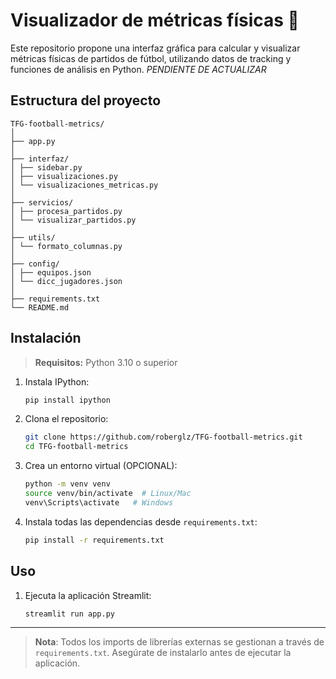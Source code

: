 # Visualizador de métricas físicas 🧠

Este repositorio propone una interfaz gráfica para calcular y visualizar métricas físicas de partidos de fútbol, utilizando datos de tracking y funciones de análisis en Python.
*PENDIENTE DE ACTUALIZAR*

## Estructura del proyecto

```
TFG-football-metrics/
│
├── app.py
│
├── interfaz/
│ ├── sidebar.py
│ ├── visualizaciones.py
│ └── visualizaciones_metricas.py
│
├── servicios/
│ ├── procesa_partidos.py
│ └── visualizar_partidos.py
│
├── utils/
│ └── formato_columnas.py
│
├── config/
│ ├── equipos.json
│ └── dicc_jugadores.json
│
├── requirements.txt
└── README.md       

```

## Instalación

> **Requisitos:** Python 3.10 o superior



1. Instala IPython:

   ```bash
   pip install ipython

   ```

2. Clona el repositorio:

   ```bash
   git clone https://github.com/roberglz/TFG-football-metrics.git
   cd TFG-football-metrics
   ```
3. Crea un entorno virtual (OPCIONAL):

   ```bash
   python -m venv venv
   source venv/bin/activate  # Linux/Mac
   venv\Scripts\activate   # Windows
   ```
4. Instala todas las dependencias desde `requirements.txt`:

   ```bash
   pip install -r requirements.txt
   ```

## Uso

1. Ejecuta la aplicación Streamlit:

   ```bash
   streamlit run app.py
   ```

---

> **Nota**: Todos los imports de librerías externas se gestionan a través de `requirements.txt`. Asegúrate de instalarlo antes de ejecutar la aplicación.
